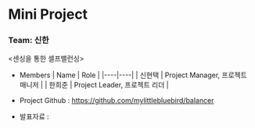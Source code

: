 # Mini Project  

### Team: 신한  


<센싱을 통한 셀프밸런싱>  


* Members
  | Name | Role |
  |----|----|
  | 신현택 | Project Manager, 프로젝트 매니저 |
  | 한희준 | Project Leader, 프로젝트 리더 |

* Project Github : https://github.com/mylittlebluebird/balancer  

* 발표자료 :   


